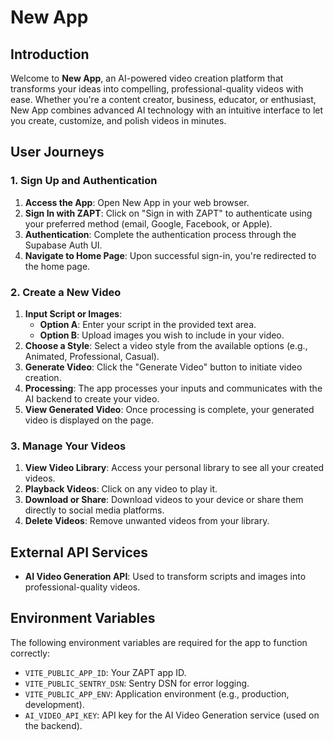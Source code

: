 # New App

## Introduction

Welcome to **New App**, an AI-powered video creation platform that transforms your ideas into compelling, professional-quality videos with ease. Whether you're a content creator, business, educator, or enthusiast, New App combines advanced AI technology with an intuitive interface to let you create, customize, and polish videos in minutes.

## User Journeys

### 1. Sign Up and Authentication

1. **Access the App**: Open New App in your web browser.
2. **Sign In with ZAPT**: Click on "Sign in with ZAPT" to authenticate using your preferred method (email, Google, Facebook, or Apple).
3. **Authentication**: Complete the authentication process through the Supabase Auth UI.
4. **Navigate to Home Page**: Upon successful sign-in, you're redirected to the home page.

### 2. Create a New Video

1. **Input Script or Images**:
   - **Option A**: Enter your script in the provided text area.
   - **Option B**: Upload images you wish to include in your video.
2. **Choose a Style**: Select a video style from the available options (e.g., Animated, Professional, Casual).
3. **Generate Video**: Click the "Generate Video" button to initiate video creation.
4. **Processing**: The app processes your inputs and communicates with the AI backend to create your video.
5. **View Generated Video**: Once processing is complete, your generated video is displayed on the page.

### 3. Manage Your Videos

1. **View Video Library**: Access your personal library to see all your created videos.
2. **Playback Videos**: Click on any video to play it.
3. **Download or Share**: Download videos to your device or share them directly to social media platforms.
4. **Delete Videos**: Remove unwanted videos from your library.

## External API Services

- **AI Video Generation API**: Used to transform scripts and images into professional-quality videos.

## Environment Variables

The following environment variables are required for the app to function correctly:

- `VITE_PUBLIC_APP_ID`: Your ZAPT app ID.
- `VITE_PUBLIC_SENTRY_DSN`: Sentry DSN for error logging.
- `VITE_PUBLIC_APP_ENV`: Application environment (e.g., production, development).
- `AI_VIDEO_API_KEY`: API key for the AI Video Generation service (used on the backend).
